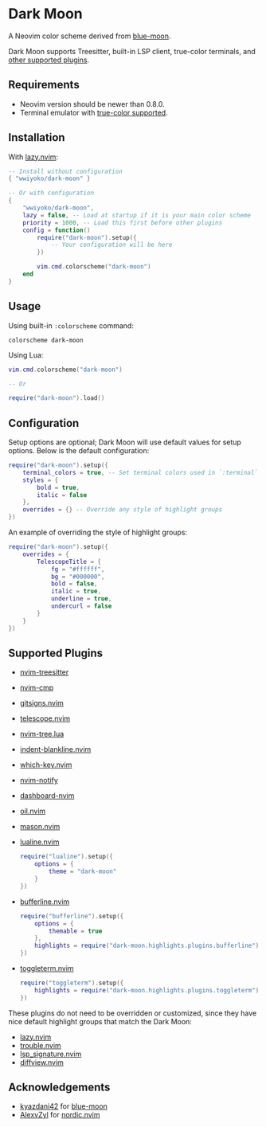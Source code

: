 # Dark Moon

A Neovim color scheme derived from [blue-moon](https://github.com/kyazdani42/blue-moon).

Dark Moon supports Treesitter, built-in LSP client, true-color terminals,
and [other supported plugins](#supported-plugins).

## Requirements

- Neovim version should be newer than 0.8.0.
- Terminal emulator with [true-color supported](https://github.com/termstandard/colors#truecolor-support-in-output-devices).

## Installation

With [lazy.nvim](https://github.com/folke/lazy.nvim):

```lua
-- Install without configuration
{ "wwiyoko/dark-moon" }

-- Or with configuration
{
    "wwiyoko/dark-moon",
    lazy = false, -- Load at startup if it is your main color scheme
    priority = 1000, -- Load this first before other plugins
    config = function()
        require("dark-moon").setup({
            -- Your configuration will be here
        })

        vim.cmd.colorscheme("dark-moon")
    end
}
```

## Usage

Using built-in `:colorscheme` command:

```vim
colorscheme dark-moon
```

Using Lua:

```lua
vim.cmd.colorscheme("dark-moon")

-- Or

require("dark-moon").load()
```

## Configuration

Setup options are optional; Dark Moon will use default values for setup
options. Below is the default configuration:

```lua
require("dark-moon").setup({
    terminal_colors = true, -- Set terminal colors used in `:terminal`
    styles = {
        bold = true,
        italic = false
    },
    overrides = {} -- Override any style of highlight groups
})
```

An example of overriding the style of highlight groups:

```lua
require("dark-moon").setup({
    overrides = {
        TelescopeTitle = {
            fg = "#ffffff",
            bg = "#000000",
            bold = false,
            italic = true,
            underline = true,
            undercurl = false
        }
    }
})
```

## Supported Plugins

- [nvim-treesitter](https://github.com/nvim-treesitter/nvim-treesitter)
- [nvim-cmp](https://github.com/hrsh7th/nvim-cmp)
- [gitsigns.nvim](https://github.com/lewis6991/gitsigns.nvim)
- [telescope.nvim](https://github.com/nvim-telescope/telescope.nvim)
- [nvim-tree.lua](https://github.com/nvim-tree/nvim-tree.lua)
- [indent-blankline.nvim](https://github.com/lukas-reineke/indent-blankline.nvim)
- [which-key.nvim](https://github.com/folke/which-key.nvim)
- [nvim-notify](https://github.com/rcarriga/nvim-notify)
- [dashboard-nvim](https://github.com/nvimdev/dashboard-nvim)
- [oil.nvim](https://github.com/stevearc/oil.nvim)
- [mason.nvim](https://github.com/williamboman/mason.nvim)
- [lualine.nvim](https://github.com/nvim-lualine/lualine.nvim)

  ```lua
  require("lualine").setup({
      options = {
          theme = "dark-moon"
      }
  })
  ```

- [bufferline.nvim](https://github.com/akinsho/bufferline.nvim)

  ```lua
  require("bufferline").setup({
      options = {
          themable = true
      },
      highlights = require("dark-moon.highlights.plugins.bufferline")
  })
  ```

- [toggleterm.nvim](https://github.com/akinsho/toggleterm.nvim)

  ```lua
  require("toggleterm").setup({
      highlights = require("dark-moon.highlights.plugins.toggleterm")
  })
  ```

These plugins do not need to be overridden or customized, since
they have nice default highlight groups that match the Dark Moon:

- [lazy.nvim](https://github.com/folke/lazy.nvim)
- [trouble.nvim](https://github.com/folke/trouble.nvim)
- [lsp_signature.nvim](https://github.com/ray-x/lsp_signature.nvim)
- [diffview.nvim](https://github.com/sindrets/diffview.nvim)

## Acknowledgements

- [kyazdani42](https://github.com/kyazdani42) for [blue-moon](https://github.com/kyazdani42/blue-moon)
- [AlexvZyl](https://github.com/AlexvZyl) for [nordic.nvim](https://github.com/AlexvZyl/nordic.nvim)

